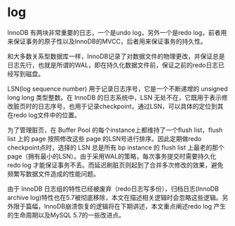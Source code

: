 # log

InnoDB 有两块非常重要的日志，一个是undo log，另外一个是redo log，前者用来保证事务的原子性以及InnoDB的MVCC，后者用来保证事务的持久性。

和大多数关系型数据库一样，InnoDB记录了对数据文件的物理更改，并保证总是日志先行，也就是所谓的WAL，即在持久化数据文件前，保证之前的redo日志已经写到磁盘。

LSN(log sequence number) 用于记录日志序号，它是一个不断递增的 unsigned long long 类型整数。在 InnoDB 的日志系统中，LSN 无处不在，它既用于表示修改脏页时的日志序号，也用于记录checkpoint，通过LSN，可以具体的定位到其在redo log文件中的位置。

为了管理脏页，在 Buffer Pool 的每个instance上都维持了一个flush list，flush list 上的 page 按照修改这些 page 的LSN号进行排序。因此定期做redo checkpoint点时，选择的 LSN 总是所有 bp instance 的 flush list 上最老的那个page（拥有最小的LSN）。由于采用WAL的策略，每次事务提交时需要持久化 redo log 才能保证事务不丢。而延迟刷脏页则起到了合并多次修改的效果，避免频繁写数据文件造成的性能问题。

由于 InnoDB 日志组的特性已经被废弃（redo日志写多份），归档日志(InnoDB archive log)特性也在5.7被彻底移除，本文在描述相关逻辑时会忽略这些逻辑。另外限于篇幅，InnoDB崩溃恢复的逻辑将在下期讲述，本文重点阐述redo log 产生的生命周期以及MySQL 5.7的一些改进点。